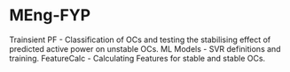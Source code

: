 # MEng-FYP

Trainsient PF  - Classification of OCs and testing the stabilising effect of predicted active power on unstable OCs. 
ML Models - SVR definitions and training. 
FeatureCalc - Calculating Features for stable and stable OCs. 
